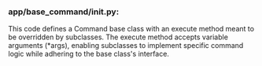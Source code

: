 ### app/base_command/__init__.py:
This code defines a Command base class with an execute method meant to be overridden by subclasses. The execute method accepts variable arguments (*args), enabling subclasses to implement specific command logic while adhering to the base class's interface.
